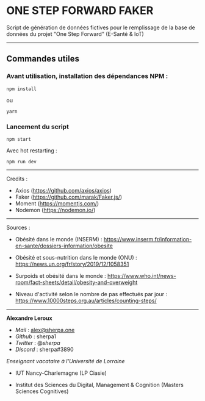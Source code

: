 # ONE STEP FORWARD FAKER

Script de génération de données fictives pour le remplissage de la base de données du projet "One Step Forward" (E-Santé & IoT)

---
## Commandes utiles

### Avant utilisation, installation des dépendances NPM : 

```
npm install
```

ou 

```
yarn
```

### Lancement du script 

```
npm start
```

Avec hot restarting :

```
npm run dev
```

---

Credits : 

- Axios (https://github.com/axios/axios)
- Faker (https://github.com/marak/Faker.js/)
- Moment (https://momentjs.com/)
- Nodemon (https://nodemon.io/)

---
Sources : 

- Obésité dans le monde (INSERM) : https://www.inserm.fr/information-en-sante/dossiers-information/obesite
- Obésité et sous-nutrition dans le monde (ONU) : https://news.un.org/fr/story/2019/12/1058351
- Surpoids et obésité dans le monde : https://www.who.int/news-room/fact-sheets/detail/obesity-and-overweight

- Niveau d'activité selon le nombre de pas effectués par jour : https://www.10000steps.org.au/articles/counting-steps/

---

**Alexandre Leroux**

- _Mail_ : alex@sherpa.one
- _Github_ : sherpa1
- _Twitter_ : @_sherpa_
- _Discord_ : sherpa#3890

_Enseignant vacataire à l'Université de Lorraine_

- IUT Nancy-Charlemagne (LP Ciasie)

- Institut des Sciences du Digital, Management & Cognition (Masters Sciences Cognitives)
